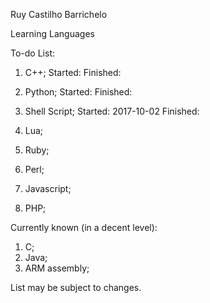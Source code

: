 Ruy Castilho Barrichelo

Learning Languages

To-do List:
1. C++;
Started:
Finished:

2. Python;
Started:
Finished:

3. Shell Script;
Started: 2017-10-02
Finished:

4. Lua;
5. Ruby;
6. Perl;
7. Javascript;
8. PHP;


Currently known (in a decent level):
1. C;
2. Java;
3. ARM assembly;

List may be subject to changes.
